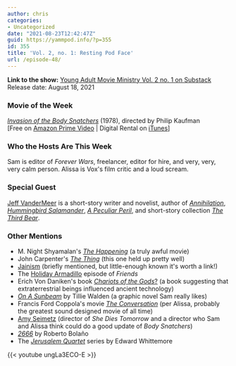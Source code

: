 ```yaml
---
author: chris
categories:
- Uncategorized
date: "2021-08-23T12:42:47Z"
guid: https://yammpod.info/?p=355
id: 355
title: 'Vol. 2, no. 1: Resting Pod Face'
url: /episode-48/
---
```

**Link to the show:** [Young Adult Movie Ministry Vol. 2 no. 1 on Substack](https://yammpod.substack.com/p/vol-2-no-1-resting-pod-face)   
Release date: August 18, 2021

### Movie of the Week

_[Invasion of the Body Snatchers](https://www.imdb.com/title/tt0039192/?ref_=fn_al_tt_2)_ (1978), directed by Philip Kaufman  
[Free on [Amazon Prime Video](https://www.amazon.com/Invasion-Body-Snatchers-Donald-Sutherland/dp/B079FD6B27) | Digital Rental on [iTunes](https://itunes.apple.com/us/movie/id596004876)]

### Who the Hosts Are This Week

Sam is editor of _Forever Wars_, freelancer, editor for hire, and very, very, very calm person. Alissa is Vox's film critic and a loud scream.

### Special Guest

[Jeff VanderMeer](https://twitter.com/jeffvandermeer) is a short-story writer and novelist, author of _[Annihilation](https://bookshop.org/a/20775/9780374104092)_, _[Hummingbird Salamander](https://bookshop.org/a/20775/9780374173548)_, _[A Peculiar Peril](https://bookshop.org/a/20775/9780374308865)_, and short-story collection _[The Third Bear](https://amzn.to/3yaHZ64)_.

### Other Mentions

  * M. Night Shyamalan's _[The Happening](https://www.imdb.com/title/tt0949731/?ref_=nm_flmg_prd_11)_ (a truly awful movie)
  * John Carpenter's _[The Thing](https://www.imdb.com/title/tt0084787/?ref_=nv_sr_srsg_0)_ (this one held up pretty well)
  * [Jainism](https://en.wikipedia.org/wiki/Jainism) (briefly mentioned, but little-enough known it's worth a link!)
  * The [Holiday Armadillo](https://www.imdb.com/title/tt0583613/) episode of _Friends_
  * Erich Von Daniken's book [_Chariots of the Gods_?](https://en.wikipedia.org/wiki/Chariots_of_the_Gods%3F) (a book suggesting that extraterrestrial beings influenced ancient technology)
  * _[On A Sunbeam](https://bookshop.org/a/20775/9781250178138)_ by Tillie Walden (a graphic novel Sam really likes)
  * Francis Ford Coppola's movie _[The Conversation](https://www.imdb.com/title/tt0071360/?ref_=fn_al_tt_1)_ (per Alissa, probably the greatest sound designed movie of all time)
  * [Amy Seimetz](https://www.imdb.com/name/nm1541272/?ref_=tt_ov_dr) (director of _She Dies Tomorrow_ and a director who Sam and Alissa think could do a good update of _Body Snatchers_)
  * _[2666](https://bookshop.org/a/20775/9780312429218)_ by Roberto Bolaño
  * The _[Jerusalem Quartet](https://www.amazon.com/gp/bookseries/B00CJJQ63A/)_ series by Edward Whittemore

{{< youtube ungLa3ECO-E >}}